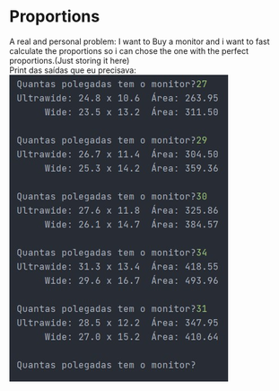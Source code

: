 # Proportions
A real and personal problem: I want to Buy a monitor and i want to fast calculate the proportions so i can chose the one with the perfect proportions.(Just storing it here)
<br /> 
Print das saídas que eu precisava:
<br /> ![Screenshot](Outputs.jpg)
